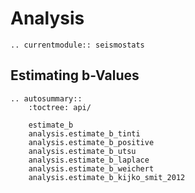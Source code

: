 # Analysis

```{eval-rst}
.. currentmodule:: seismostats
```

## Estimating b-Values

```{eval-rst}
.. autosummary::
    :toctree: api/

    estimate_b
    analysis.estimate_b_tinti
    analysis.estimate_b_positive
    analysis.estimate_b_utsu
    analysis.estimate_b_laplace
    analysis.estimate_b_weichert
    analysis.estimate_b_kijko_smit_2012
```